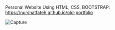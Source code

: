 Personal Website Using HTML, CSS, BOOTSTRAP:
https://nurshatfateh.github.io/old-portfolio



![Capture](https://user-images.githubusercontent.com/84605112/128876605-ee9feeaa-ef2d-4db4-aca2-25f5eb138438.jpeg)

